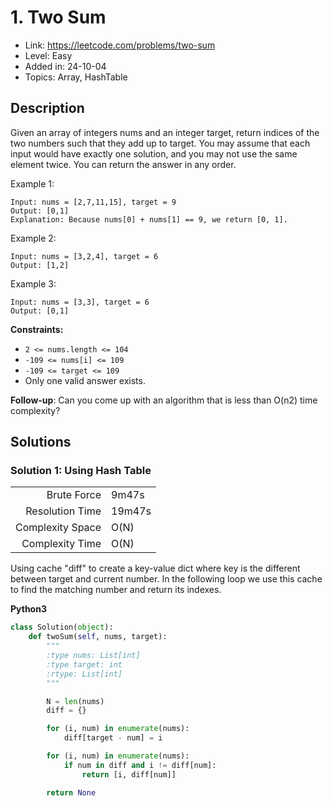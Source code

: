# 1. Two Sum

- Link: https://leetcode.com/problems/two-sum
- Level: Easy
- Added in: 24-10-04
- Topics: Array, HashTable

## Description

Given an array of integers nums and an integer target, return indices of the two numbers such that they add up to target.
You may assume that each input would have exactly one solution, and you may not use the same element twice.
You can return the answer in any order.

Example 1:

```
Input: nums = [2,7,11,15], target = 9
Output: [0,1]
Explanation: Because nums[0] + nums[1] == 9, we return [0, 1].
```

Example 2:

```
Input: nums = [3,2,4], target = 6
Output: [1,2]
```

Example 3:

```
Input: nums = [3,3], target = 6
Output: [0,1]
```

**Constraints:**

- `2 <= nums.length <= 104`
- `-109 <= nums[i] <= 109`
- `-109 <= target <= 109`
- Only one valid answer exists.
 
**Follow-up**: Can you come up with an algorithm that is less than O(n2) time complexity?

## Solutions

### Solution 1: Using Hash Table

|                  |        |
|-----------------:|--------|
|      Brute Force | 9m47s  |
|  Resolution Time | 19m47s |
| Complexity Space | O(N)   |
|  Complexity Time | O(N)   |

Using cache "diff" to create a key-value dict where key is the
different between target and current number. In the following 
loop we use  this cache to find the matching number and return
its indexes.

**Python3**

```py
class Solution(object):
    def twoSum(self, nums, target):
        """
        :type nums: List[int]
        :type target: int
        :rtype: List[int]
        """

        N = len(nums)
        diff = {}

        for (i, num) in enumerate(nums):
            diff[target - num] = i

        for (i, num) in enumerate(nums):
            if num in diff and i != diff[num]:
                return [i, diff[num]]

        return None
```